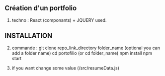 ## Création d'un portfolio

1. techno : React (componants) + JQUERY  used. 

## INSTALLATION

2. commande :  git clone repo_link_directory folder_name (optional you can add a folder name)
               cd portofilio (or cd folder_name)
            npm install
            npm start

3. if you want change some value  (/src/resumeData.js) 
